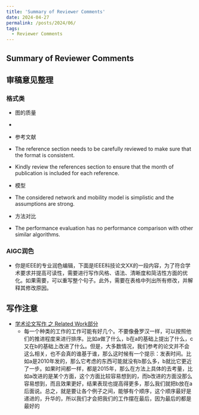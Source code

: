 ```yaml
---
title: 'Summary of Reviewer Comments'
date: 2024-04-27
permalink: /posts/2024/06/
tags:
  - Reviewer Comments
---
```


## Summary of Reviewer Comments

## 审稿意见整理

### 格式类
- 图的质量
- 

- 参考文献
- The reference section needs to be carefully reviewed to make sure that the format is consistent.
- Kindly review the references section to ensure that the month of publication is included for each reference.

- 模型
- The considered network and mobility model is simplistic and the assumptions are strong.

- 方法对比
- The performance evaluation has no performance comparison with other similar algorithms.




### AIGC润色

- 你是IEEE的专业润色编辑，下面是IEEE科技论文XX的一段内容，为了符合学术要求并提高可读性，需要进行写作风格、语法、清晰度和简洁性方面的优化。如果需要，可以重写整个句子。此外，需要在表格中列出所有修改，并解释其修改原因。


## 写作注意

- [学术论文写作 之 Related Work部分](https://arabelatso.github.io/2016/11/09/writing-2/)
  - 每一个种类的工作的工作可能有好几个。不要像叠罗汉一样，可以按照他们的推进程度来进行排序。比如a做了什么，b在a的基础上提出了什么，c又在b的基础上改进了什么。但是，大多数情况，我们参考的论文并不会这么相关，也不会真的谁基于谁，那么这时候有一个提示：发表时间。比如a是2010年发的，那么它考虑的东西可能就没有b那么多，b就比它更近了一步。如果时间都一样，都是2015年，那么在方法上具体的去考量，比如a改进的是某个方面，这个方面比较容易想到的，而b改进的方面没那么容易想到，而且效果更好，结果表现也提高得更多，那么我们就把b放在a后面说。总之，就是要让各个例子之间，能够有个顺序，这个顺序最好是递进的，升华的，所以我们才会把我们的工作摆在最后，因为最后的都是最好的